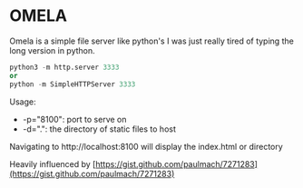 # OMELA

Omela is a simple file server like python's
I was just really tired of typing the long version in python.

```python
python3 -m http.server 3333
or
python -m SimpleHTTPServer 3333
```

Usage:
  * -p="8100": port to serve on
  * -d=".": the directory of static files to host
  

Navigating to http://localhost:8100 will display the index.html or directory

Heavily influenced by [https://gist.github.com/paulmach/7271283](https://gist.github.com/paulmach/7271283)
